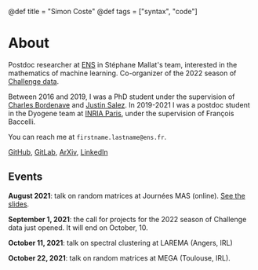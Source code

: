 @def title = "Simon Coste"
@def tags = ["syntax", "code"]

# About


Postdoc researcher at [ENS](http://csd.ens.psl.eu/) in Stéphane Mallat's team, interested in the mathematics of machine learning. Co-organizer of the 2022 season of [Challenge data](http://challengedata.ens.fr). 

Between 2016 and 2019, I was a PhD student under the supervision of [Charles Bordenave](http://www.i2m.univ-amu.fr/perso/charles.bordenave/start) and [Justin Salez](https://www.ceremade.dauphine.fr/~salez/). In 2019-2021 I was a postdoc student in the Dyogene team at [INRIA Paris](https://www.inria.fr/en/centre-inria-de-paris), under the supervision of François Baccelli. 

You can reach me at `firstname.lastname@ens.fr`. 


[GitHub](https://github.com/SimonCoste), [GitLab](https://gitlab.inria.fr/scoste), [ArXiv](https://arxiv.org/search/?searchtype=author&query=Coste%2C+S), [LinkedIn](https://fr.linkedin.com/in/simon-coste-48540b220?trk=people-guest_people_search-card)


## Events

**August 2021**: talk on random matrices at Journées MAS (online). [See the slides](/mas2020/).

**September 1, 2021**: the call for projects for the 2022 season of Challenge data just opened. It will end on October, 10.

**October 11, 2021**: talk on spectral clustering at LAREMA (Angers, IRL)

**October 22, 2021**: talk on random matrices at MEGA (Toulouse, IRL). 








